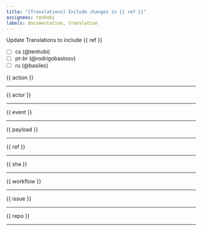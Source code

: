 ```yaml
---
title: "[Translations] Include changes in {{ ref }}"
assignees: tenhobi
labels: documentation, translation
---
```

Update Translations to include {{ ref }}

- [ ] cs (@tenhobi)
- [ ] pt-br (@rodrigobastosv)
- [ ] ru (@basilex)

{{ action }}

---

{{ actor }}

---

{{ event }}

---

{{ payload }}

---

{{ ref }}

---

{{ sha }}

---

{{ workflow }}

---

{{ issue }}

---

{{ repo }}

---
